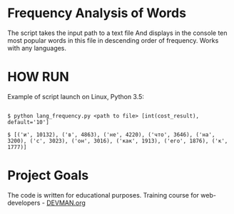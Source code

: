 # Frequency Analysis of Words

The script takes the input path to a text file
And displays in the console ten most popular words in this file in descending order of frequency.
Works with any languages.


# HOW RUN

Example of script launch on Linux, Python 3.5:

```#!bash

$ python lang_frequency.py <path to file> [int(cost_result), default='10']

$ [('и', 10132), ('в', 4863), ('не', 4220), ('что', 3646), ('на', 3200), ('с', 3023), ('он', 3016), ('как', 1913), ('его', 1876), ('к', 1777)]
```

# Project Goals

The code is written for educational purposes. Training course for web-developers - [DEVMAN.org](https://devman.org)
